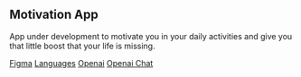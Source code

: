 ## Motivation App

App under development to motivate you in your daily activities and give you that little boost that your life is missing.

[Figma](https://www.figma.com/file/BSzU5EIIfcAuS8fVR2Q4nM/Motivation-app?type=design&node-id=0-1&t=F7G7i8ny4CcU53fO-0)
[Languages](https://github.com/ngx-translate/core#1-import-the-translatemodule)
[Openai](https://platform.openai.com/docs/api-reference/introduction)
[Openai Chat](https://platform.openai.com/examples/default-chat)
